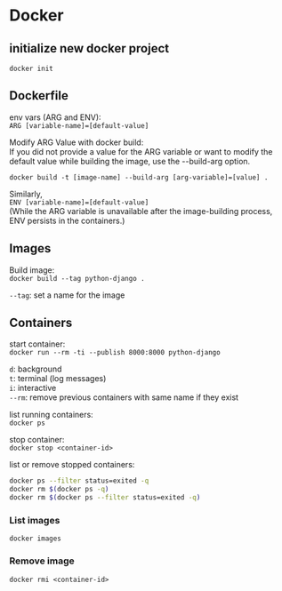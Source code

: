 # Docker

## initialize new docker project
`docker init`

## Dockerfile
env vars (ARG and ENV):<br>
`ARG [variable-name]=[default-value]`

Modify ARG Value with docker build:<br>
If you did not provide a value for the ARG variable or want to modify the default value while building the image, use the --build-arg option.

`docker build -t [image-name] --build-arg [arg-variable]=[value] .`

Similarly,<br>
`ENV [variable-name]=[default-value]`<br>
(While the ARG variable is unavailable after the image-building process, ENV persists in the containers.)

## Images
Build image:<br>
`docker build --tag python-django .`

`--tag`: set a name for the image

## Containers
start container:<br>
`docker run --rm -ti --publish 8000:8000 python-django`

`d`: background<br>
`t`: terminal (log messages)<br>
`i`: interactive<br>
`--rm`: remove previous containers with same name if they exist<br>

list running containers:<br>
`docker ps`

stop container:<br>
`docker stop <container-id>`

list or remove stopped containers:
```BASH
docker ps --filter status=exited -q
docker rm $(docker ps -q)
docker rm $(docker ps --filter status=exited -q)
```

### List images
`docker images`

### Remove image
`docker rmi <container-id>`
